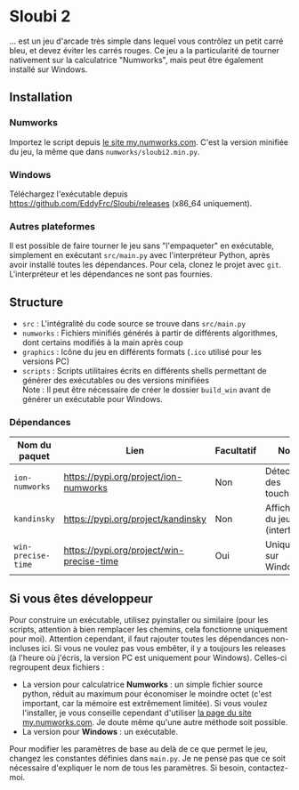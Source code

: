 # Sloubi 2

... est un jeu d'arcade très simple dans lequel vous contrôlez un petit carré bleu, et devez éviter les carrés rouges. Ce jeu a la particularité de tourner nativement sur la calculatrice "Numworks", mais peut être également installé sur Windows.

## Installation

### Numworks

Importez le script depuis [le site my.numworks.com](https://bit.ly/sloubi_2_latest). C'est la version minifiée du jeu, la même que dans `numworks/sloubi2.min.py`.

### Windows

Téléchargez l'exécutable depuis <a>https://github.com/EddyFrc/Sloubi/releases</a> (x86_64 uniquement).

### Autres plateformes

Il est possible de faire tourner le jeu sans "l'empaqueter" en exécutable, simplement en exécutant `src/main.py` avec l'interpréteur Python, après avoir installé toutes les dépendances. Pour cela, clonez le projet avec `git`. L'interpréteur et les dépendances ne sont pas fournies.

## Structure

* `src` : L'intégralité du code source se trouve dans `src/main.py`
* `numworks` : Fichiers minifiés générés à partir de différents algorithmes, dont certains modifiés à la main après coup
* `graphics` : Icône du jeu en différents formats (`.ico` utilisé pour les versions PC)
* `scripts` : Scripts utilitaires écrits en différents shells permettant de générer des exécutables ou des versions minifiées<br>
  Note : Il peut être nécessaire de créer le dossier `build_win` avant de générer un exécutable pour Windows.

### Dépendances

Nom du paquet      | Lien                                             | Facultatif | Notes
-------------------|--------------------------------------------------|------------|-----------------------------
`ion-numworks`     | <a>https://pypi.org/project/ion-numworks</a>     | Non        | Détection des touches
`kandinsky`        | <a>https://pypi.org/project/kandinsky</a>        | Non        | Affichage du jeu (interface)
`win-precise-time` | <a>https://pypi.org/project/win-precise-time</a> | Oui        | Uniquement sur Windows

## Si vous êtes développeur

Pour construire un exécutable, utilisez pyinstaller ou similaire (pour les scripts, attention à bien remplacer les chemins, cela fonctionne uniquement pour moi). Attention cependant, il faut rajouter toutes les dépendances non-incluses ici. Si vous ne voulez pas vous embêter, il y a toujours les releases (à l'heure où j'écris, la version PC est uniquement pour Windows). Celles-ci regroupent deux fichiers :

* La version pour calculatrice **Numworks** : un simple fichier source python, réduit au maximum pour économiser le moindre octet (c'est important, car la mémoire est extrêmement limitée). Si vous voulez l'installer, je vous conseille cependant d'utiliser [la page du site my.numworks.com](https://bit.ly/sloubi_2_latest). Je doute même qu'une autre méthode soit possible.
* La version pour **Windows** : un exécutable.

Pour modifier les paramètres de base au delà de ce que permet le jeu, changez les constantes définies dans `main.py`. Je ne pense pas que ce soit nécessaire d'expliquer le nom de tous les paramètres. Si besoin, contactez-moi.
